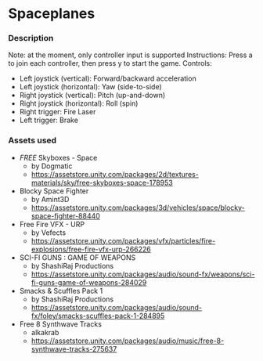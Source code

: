 # Spaceplanes

### Description
Note: at the moment, only controller input is supported
Instructions: Press a to join each controller, then press y to start the game.
Controls:
  - Left joystick (vertical): Forward/backward acceleration
  - Left joystick (horizontal): Yaw (side-to-side)
  - Right joystick (vertical): Pitch (up-and-down)
  - Right joystick (horizontal): Roll (spin)
  - Right trigger: Fire Laser
  - Left trigger: Brake

### Assets used
- *FREE* Skyboxes - Space
  - by Dogmatic
  - https://assetstore.unity.com/packages/2d/textures-materials/sky/free-skyboxes-space-178953
- Blocky Space Fighter
  - by Amint3D
  - https://assetstore.unity.com/packages/3d/vehicles/space/blocky-space-fighter-88440
- Free Fire VFX - URP
  - by Vefects
  - https://assetstore.unity.com/packages/vfx/particles/fire-explosions/free-fire-vfx-urp-266226
- SCI-FI GUNS : GAME OF WEAPONS
  - by ShashiRaj Productions
  - https://assetstore.unity.com/packages/audio/sound-fx/weapons/sci-fi-guns-game-of-weapons-284029
- Smacks & Scuffles Pack 1
  - by ShashiRaj Productions
  - https://assetstore.unity.com/packages/audio/sound-fx/foley/smacks-scuffles-pack-1-284895
- Free 8 Synthwave Tracks
  - alkakrab
  - https://assetstore.unity.com/packages/audio/music/free-8-synthwave-tracks-275637
